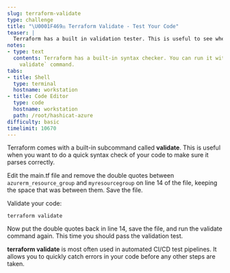 ```yaml
---
slug: terraform-validate
type: challenge
title: "\U0001F469‍⚖️ Terraform Validate - Test Your Code"
teaser: |
  Terraform has a built in validation tester. This is useful to see whether your Terraform code is valid and parses correctly.
notes:
- type: text
  contents: Terraform has a built-in syntax checker. You can run it with the `terraform
    validate` command.
tabs:
- title: Shell
  type: terminal
  hostname: workstation
- title: Code Editor
  type: code
  hostname: workstation
  path: /root/hashicat-azure
difficulty: basic
timelimit: 10670
---
```

Terraform comes with a built-in subcommand called **validate**. This is useful when you want to do a quick syntax check of your code to make sure it parses correctly.

Edit the main.tf file and remove the double quotes between `azurerm_resource_group` and `myresourcegroup` on line 14 of the file, keeping the space that was between them. Save the file.

Validate your code:

```
terraform validate
```

Now put the double quotes back in line 14, save the file, and run the validate command again. This time you should pass the validation test.

**terraform validate** is most often used in automated CI/CD test pipelines. It allows you to quickly catch errors in your code before any other steps are taken.